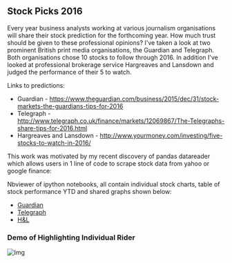 ## Stock Picks 2016

Every year business analysts working at various journalism organisations will share their stock prediction for the forthcoming year. How much trust should be given to these professional opinions? I've taken a look at two prominent British print media organisations, the Guardian and Telegraph. Both organisations chose 10 stocks to follow through 2016. In addition I've looked at professional brokerage service Hargreaves and Lansdown and judged the performance of their 5 to watch.

Links to predictions:
- Guardian - https://www.theguardian.com/business/2015/dec/31/stock-markets-the-guardians-tips-for-2016
- Telegraph - http://www.telegraph.co.uk/finance/markets/12069867/The-Telegraphs-share-tips-for-2016.html
- Hargreaves and Lansdown - http://www.yourmoney.com/investing/five-stocks-to-watch-in-2016/

This work was motivated by my recent discovery of pandas datareader which allows users in 1 line of code to scrape stock data from yahoo or google finance: 

Nbviewer of ipython notebooks, all contain individual stock charts, table of stock performance YTD and shared graphs shown below:
- [Guardian](https://nbviewer.jupyter.org/github/N-Johnston/Visualisations/blob/master/Stock%20Performance/Guardian%20Stock%20Picks%202016.ipynb)
- [Telegraph](https://nbviewer.jupyter.org/github/N-Johnston/Visualisations/blob/master/Stock%20Performance/Telegraph%20Stock%20Picks%202016-Copy1.ipynb)
- [H&L](https://nbviewer.jupyter.org/github/N-Johnston/Visualisations/blob/master/Stock%20Performance/Hargeaves%20Stock%20Picks%202016-Copy1.ipynb)



### Demo of Highlighting Individual Rider
![Img](https://github.com/N-Johnston/Visualisations/blob/master/Stock20%Performance/guardian.png)



